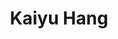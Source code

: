 ---
title: Kaiyu Hang

role: Assistant Professor of Department of Computer Science
avatar_filename: profile2.png
organizations:
  - name: Rice University
    url: "https://hangkaiyu.github.io/"
superuser: false

social:
  - icon: envelope
    icon_pack: fas
    link: mailto:kaiyu(_dot_)hang(_at_)rice(_dot_)edu
  - icon: google-scholar
    icon_pack: ai
    link: https://scholar.google.se/citations?user=GrgH1lQAAAAJ&hl=en

email: "kaiyu(_dot_)hang(_at_)rice(_dot_)edu"
user_groups:
  - Principal Investigator

external_link: https://hangkaiyu.github.io/
---